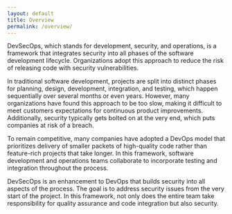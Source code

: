 ```yaml
---
layout: default
title: Overview
permalink: /overview/
---
```


DevSecOps, which stands for development, security, and operations, is a framework that integrates security into all phases of the software development lifecycle. Organizations adopt this approach to reduce the risk of releasing code with security vulnerabilities. 

In traditional software development, projects are split into distinct phases for planning, design, development, integration, and testing, which happen sequentially over several months or even years. However, many organizations have found this approach to be too slow, making it difficult to meet customers expectations for continuous product improvements. Additionally, security typically gets bolted on at the very end, which puts companies at risk of a breach.

To remain competitive, many companies have adopted a DevOps model that prioritizes delivery of smaller packets of high-quality code rather than feature-rich projects that take longer. In this framework, software development and operations teams collaborate to incorporate testing and integration throughout the process. 

DevSecOps is an enhancement to DevOps that builds security into all aspects of the process. The goal is to address security issues from the very start of the project. In this framework, not only does the entire team take responsibility for quality assurance and code integration but also security.